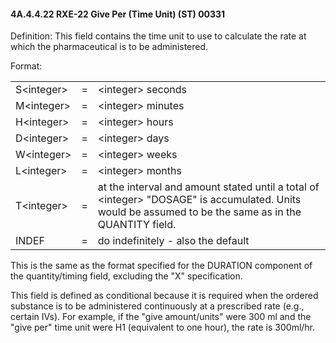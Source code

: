 #### 4A.4.4.22 RXE-22 Give Per (Time Unit) (ST) 00331

Definition: This field contains the time unit to use to calculate the rate at which the pharmaceutical is to be administered.

Format:

|     |     |     |
| --- | --- | --- |
| S&lt;integer> | = | &lt;integer> seconds |
| M&lt;integer> | = | &lt;integer> minutes |
| H&lt;integer> | = | &lt;integer> hours |
| D&lt;integer> | = | &lt;integer> days |
| W&lt;integer> | = | &lt;integer> weeks |
| L&lt;integer> | = | &lt;integer> months |
| T&lt;integer> | = | at the interval and amount stated until a total of &lt;integer> "DOSAGE" is accumulated. Units would be assumed to be the same as in the QUANTITY field. |
| INDEF | = | do indefinitely - also the default |

This is the same as the format specified for the DURATION component of the quantity/timing field, excluding the "X" specification.

This field is defined as conditional because it is required when the ordered substance is to be administered continuously at a prescribed rate (e.g., certain IVs). For example, if the "give amount/units" were 300 ml and the "give per" time unit were H1 (equivalent to one hour), the rate is 300ml/hr.
